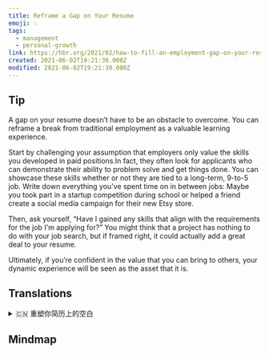 ```yaml
---
title: Reframe a Gap on Your Resume
emoji: 💡
tags:
  - management
  - personal-growth
link: https://hbr.org/2021/02/how-to-fill-an-employment-gap-on-your-resume?utm_medium=email&utm_source=newsletter_daily&utm_campaign=mtod_notactsubs
created: 2021-06-02T19:21:30.000Z
modified: 2021-06-02T19:21:30.000Z
---
```


## Tip

A gap on your resume doesn’t have to be an obstacle to overcome. You can reframe a break from traditional employment as a valuable learning experience.

Start by challenging your assumption that employers only value the skills you developed in paid positions.In fact, they often look for applicants who can demonstrate their ability to problem solve and get things done. You can showcase these skills whether or not they are tied to a long-term, 9-to-5 job. Write down everything you’ve spent time on in between jobs: Maybe you took part in a startup competition during school or helped a friend create a social media campaign for their new Etsy store.

Then, ask yourself, “Have I gained any skills that align with the requirements for the job I'm applying for?” You might think that a project has nothing to do with your job search, but if framed right, it could actually add a great deal to your resume.

Ultimately, if you’re confident in the value that you can bring to others, your dynamic experience will be seen as the asset that it is.

## Translations

<details>
   <summary>🇨🇳 重塑你简历上的空白 </summary>

简历上的空白期不需要成为你克服的障碍。你可以把从传统工作中抽身出来的一次休息重新定义为一次宝贵的学习经历。

首先，你要挑战自己的假设，即雇主只看重你在带薪岗位上培养的技能。事实上，他们经常寻找那些能够证明他们解决问题和完成事情的能力的申请人。无论这些技能是否与长期朝九晚五的工作有关，你都可以展示它们。写下你在两份工作之间所做的每一件事:也许你在校期间参加了创业竞赛，或者帮朋友为他们的新 Etsy 商店在社交媒体上发起了活动。

然后，问问自己，“我获得了与我申请的职位要求相匹配的技能了吗?”你可能认为项目与你的求职无关，但如果框架正确，它实际上可以为你的简历增添很多东西。

最终，如果你对自己能给他人带来的价值有信心，你的动态经验就会被视为一种资产。

</details>

## Mindmap
